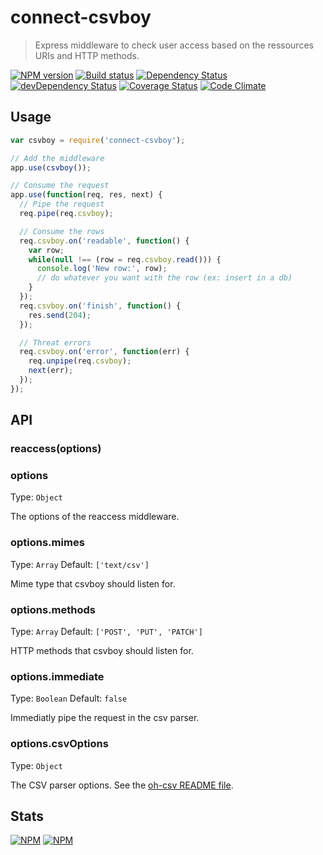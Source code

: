 # connect-csvboy
> Express middleware to check user access based on the ressources URIs and
 HTTP methods.


[![NPM version](https://badge.fury.io/js/connect-csvboy.svg)](https://npmjs.org/package/connect-csvboy) [![Build status](https://secure.travis-ci.org/SimpliField/connect-csvboy.png)](https://travis-ci.org/SimpliField/connect-csvboy) [![Dependency Status](https://david-dm.org/SimpliField/connect-csvboy.png)](https://david-dm.org/SimpliField/connect-csvboy) [![devDependency Status](https://david-dm.org/SimpliField/connect-csvboy/dev-status.png)](https://david-dm.org/SimpliField/connect-csvboy#info=devDependencies) [![Coverage Status](https://coveralls.io/repos/SimpliField/connect-csvboy/badge.svg?branch=master)](https://coveralls.io/r/SimpliField/connect-csvboy?branch=master) [![Code Climate](https://codeclimate.com/github/SimpliField/connect-csvboy.png)](https://codeclimate.com/github/SimpliField/connect-csvboy)

## Usage
```js
var csvboy = require('connect-csvboy');

// Add the middleware
app.use(csvboy());

// Consume the request
app.use(function(req, res, next) {
  // Pipe the request
  req.pipe(req.csvboy);

  // Consume the rows
  req.csvboy.on('readable', function() {
    var row;
    while(null !== (row = req.csvboy.read())) {
      console.log('New row:', row);
      // do whatever you want with the row (ex: insert in a db)
    }
  });
  req.csvboy.on('finish', function() {
    res.send(204);
  });

  // Threat errors
  req.csvboy.on('error', function(err) {
    req.unpipe(req.csvboy);
    next(err);
  });
});
```

## API

### reaccess(options)

### options
Type: `Object`

The options of the reaccess middleware.

### options.mimes
Type: `Array`
Default: `['text/csv']`

Mime type that csvboy should listen for.

### options.methods
Type: `Array`
Default: `['POST', 'PUT', 'PATCH']`

HTTP methods that csvboy should listen for.

### options.immediate
Type: `Boolean`
Default: `false`

Immediatly pipe the request in the csv parser.

### options.csvOptions
Type: `Object`

The CSV parser options. See the
 [oh-csv README file](https://www.npmjs.org/package/oh-csv).

## Stats

[![NPM](https://nodei.co/npm/connect-csvboy.png?downloads=true&stars=true)](https://nodei.co/npm/connect-csvboy/)
[![NPM](https://nodei.co/npm-dl/connect-csvboy.png)](https://nodei.co/npm/connect-csvboy/)



